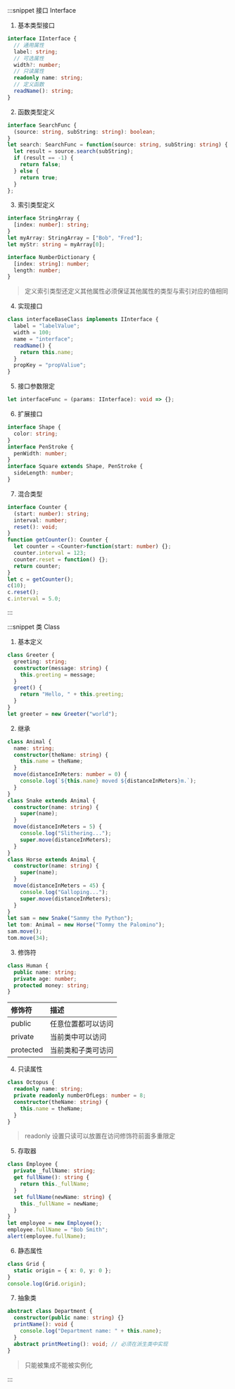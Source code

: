 :::snippet 接口 Interface

1. 基本类型接口

```typescript
interface IInterface {
  // 通用属性
  label: string;
  // 可选属性
  width?: number;
  // 只读属性
  readonly name: string;
  // 定义函数
  readName(): string;
}
```

2. 函数类型定义

```typescript
interface SearchFunc {
  (source: string, subString: string): boolean;
}
let search: SearchFunc = function(source: string, subString: string) {
  let result = source.search(subString);
  if (result == -1) {
    return false;
  } else {
    return true;
  }
};
```

3. 索引类型定义

```typescript
interface StringArray {
  [index: number]: string;
}
let myArray: StringArray = ["Bob", "Fred"];
let myStr: string = myArray[0];
```

```typescript
interface NumberDictionary {
  [index: string]: number;
  length: number;
}
```

> 定义索引类型还定义其他属性必须保证其他属性的类型与索引对应的值相同

4. 实现接口

```typescript
class interfaceBaseClass implements IInterface {
  label = "labelValue";
  width = 100;
  name = "interface";
  readName() {
    return this.name;
  }
  propKey = "propValiue";
}
```

5. 接口参数限定

```typescript
let interfaceFunc = (params: IInterface): void => {};
```

6. 扩展接口

```typescript
interface Shape {
  color: string;
}
interface PenStroke {
  penWidth: number;
}
interface Square extends Shape, PenStroke {
  sideLength: number;
}
```

7. 混合类型

```typescript
interface Counter {
  (start: number): string;
  interval: number;
  reset(): void;
}
function getCounter(): Counter {
  let counter = <Counter>function(start: number) {};
  counter.interval = 123;
  counter.reset = function() {};
  return counter;
}
let c = getCounter();
c(10);
c.reset();
c.interval = 5.0;
```

:::

:::snippet 类 Class

1. 基本定义

```typescript
class Greeter {
  greeting: string;
  constructor(message: string) {
    this.greeting = message;
  }
  greet() {
    return "Hello, " + this.greeting;
  }
}
let greeter = new Greeter("world");
```

2. 继承

```typescript
class Animal {
  name: string;
  constructor(theName: string) {
    this.name = theName;
  }
  move(distanceInMeters: number = 0) {
    console.log(`${this.name} moved ${distanceInMeters}m.`);
  }
}
class Snake extends Animal {
  constructor(name: string) {
    super(name);
  }
  move(distanceInMeters = 5) {
    console.log("Slithering...");
    super.move(distanceInMeters);
  }
}
class Horse extends Animal {
  constructor(name: string) {
    super(name);
  }
  move(distanceInMeters = 45) {
    console.log("Galloping...");
    super.move(distanceInMeters);
  }
}
let sam = new Snake("Sammy the Python");
let tom: Animal = new Horse("Tommy the Palomino");
sam.move();
tom.move(34);
```

3. 修饰符

```typescript
class Human {
  public name: string;
  private age: number;
  protected money: string;
}
```

| 修饰符    | 描述               |
| :-------- | :----------------- |
| public    | 任意位置都可以访问 |
| private   | 当前类中可以访问   |
| protected | 当前类和子类可访问 |

4. 只读属性

```typescript
class Octopus {
  readonly name: string;
  private readonly numberOfLegs: number = 8;
  constructor(theName: string) {
    this.name = theName;
  }
}
```

> readonly 设置只读可以放置在访问修饰符前面多重限定

5. 存取器

```typescript
class Employee {
  private _fullName: string;
  get fullName(): string {
    return this._fullName;
  }
  set fullName(newName: string) {
    this._fullName = newName;
  }
}
let employee = new Employee();
employee.fullName = "Bob Smith";
alert(employee.fullName);
```

6. 静态属性

```typescript
class Grid {
  static origin = { x: 0, y: 0 };
}
console.log(Grid.origin);
```

7. 抽象类

```typescript
abstract class Department {
  constructor(public name: string) {}
  printName(): void {
    console.log("Department name: " + this.name);
  }
  abstract printMeeting(): void; // 必须在派生类中实现
}
```

> 只能被集成不能被实例化

:::
